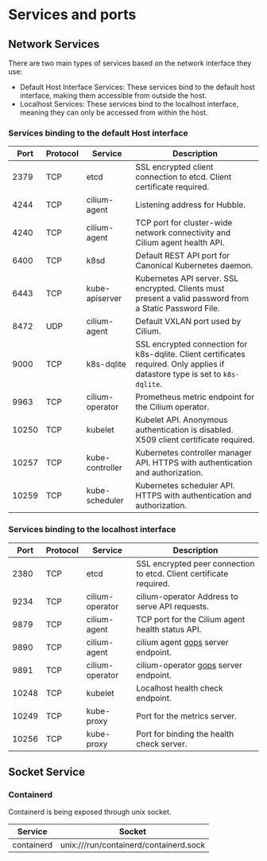 # Services and ports

## Network Services

There are two main types of services based on the network interface they use:

* Default Host Interface Services: These services bind to the default host
interface, making them accessible from outside the host.
* Localhost Services: These services bind to the localhost interface,
meaning they can only be accessed from within the host.

### Services binding to the default Host interface

| Port  | Protocol | Service         | Description                                                                                                                   |
|-------|----------|-----------------|-------------------------------------------------------------------------------------------------------------------------------|
| 2379  | TCP      | etcd            | SSL encrypted client connection to etcd. Client certificate required.                                                         |
| 4244  | TCP      | cilium-agent    | Listening address for Hubble.                                                                                                 |
| 4240  | TCP      | cilium-agent    | TCP port for cluster-wide network connectivity and Cilium agent health API.                                                   |
| 6400  | TCP      | k8sd            | Default REST API port for Canonical Kubernetes daemon.                                                                        |
| 6443  | TCP      | kube-apiserver  | Kubernetes API server. SSL encrypted. Clients must present a valid password from a Static Password File.                      |
| 8472  | UDP      | cilium-agent    | Default VXLAN port used by Cilium.                                                                                            |
| 9000  | TCP      | k8s-dqlite      | SSL encrypted connection for k8s-dqlite. Client certificates required. Only applies if datastore type is set to `k8s-dqlite`. |
| 9963  | TCP      | cilium-operator | Prometheus metric endpoint for the Cilium operator.                                                                           |
| 10250 | TCP      | kubelet         | Kubelet API. Anonymous authentication is disabled. X509 client certificate required.                                          |
| 10257 | TCP      | kube-controller | Kubernetes controller manager API. HTTPS with authentication and authorization.                                               |
| 10259 | TCP      | kube-scheduler  | Kubernetes scheduler API. HTTPS with authentication and authorization.                                                        |

### Services binding to the localhost interface

| Port  | Protocol | Service         | Description                                                             |
|-------|----------|-----------------|-------------------------------------------------------------------------|
| 2380  | TCP      | etcd            | SSL encrypted peer connection to etcd. Client certificate required.     |
| 9234  | TCP      | cilium-operator | cilium-operator  Address to serve API requests.                         |
| 9879  | TCP      | cilium-agent    | TCP port for the Cilium agent health status API.                        |
| 9890  | TCP      | cilium-agent    | cilium agent [gops](https://github.com/google/gops) server endpoint.    |
| 9891  | TCP      | cilium-operator | cilium-operator [gops](https://github.com/google/gops) server endpoint. |
| 10248 | TCP      | kubelet         | Localhost health check endpoint.                                        |
| 10249 | TCP      | kube-proxy      | Port for the metrics server.                                            |
| 10256 | TCP      | kube-proxy      | Port for binding the health check server.                               |

## Socket Service

### Containerd

Containerd is being exposed through unix socket.

| Service    | Socket                                 |
|------------|----------------------------------------|
| containerd | unix:///run/containerd/containerd.sock |
